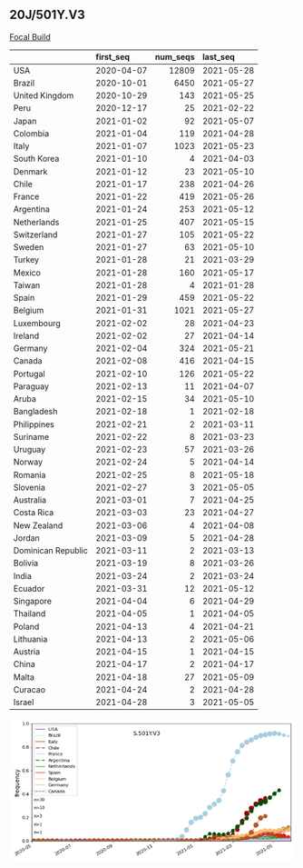 

## 20J/501Y.V3
[Focal Build](https://nextstrain.org/groups/neherlab/ncov/S.501Y.V3?c=gt-S_501)

|                    | first_seq   |   num_seqs | last_seq   |
|:-------------------|:------------|-----------:|:-----------|
| USA                | 2020-04-07  |      12809 | 2021-05-28 |
| Brazil             | 2020-10-01  |       6450 | 2021-05-27 |
| United Kingdom     | 2020-10-29  |        143 | 2021-05-25 |
| Peru               | 2020-12-17  |         25 | 2021-02-22 |
| Japan              | 2021-01-02  |         92 | 2021-05-07 |
| Colombia           | 2021-01-04  |        119 | 2021-04-28 |
| Italy              | 2021-01-07  |       1023 | 2021-05-23 |
| South Korea        | 2021-01-10  |          4 | 2021-04-03 |
| Denmark            | 2021-01-12  |         23 | 2021-05-10 |
| Chile              | 2021-01-17  |        238 | 2021-04-26 |
| France             | 2021-01-22  |        419 | 2021-05-26 |
| Argentina          | 2021-01-24  |        253 | 2021-05-12 |
| Netherlands        | 2021-01-25  |        407 | 2021-05-15 |
| Switzerland        | 2021-01-27  |        105 | 2021-05-22 |
| Sweden             | 2021-01-27  |         63 | 2021-05-10 |
| Turkey             | 2021-01-28  |         21 | 2021-03-29 |
| Mexico             | 2021-01-28  |        160 | 2021-05-17 |
| Taiwan             | 2021-01-28  |          4 | 2021-01-28 |
| Spain              | 2021-01-29  |        459 | 2021-05-22 |
| Belgium            | 2021-01-31  |       1021 | 2021-05-27 |
| Luxembourg         | 2021-02-02  |         28 | 2021-04-23 |
| Ireland            | 2021-02-02  |         27 | 2021-04-14 |
| Germany            | 2021-02-04  |        324 | 2021-05-21 |
| Canada             | 2021-02-08  |        416 | 2021-04-15 |
| Portugal           | 2021-02-10  |        126 | 2021-05-22 |
| Paraguay           | 2021-02-13  |         11 | 2021-04-07 |
| Aruba              | 2021-02-15  |         34 | 2021-05-10 |
| Bangladesh         | 2021-02-18  |          1 | 2021-02-18 |
| Philippines        | 2021-02-21  |          2 | 2021-03-11 |
| Suriname           | 2021-02-22  |          8 | 2021-03-23 |
| Uruguay            | 2021-02-23  |         57 | 2021-03-26 |
| Norway             | 2021-02-24  |          5 | 2021-04-14 |
| Romania            | 2021-02-25  |          8 | 2021-05-18 |
| Slovenia           | 2021-02-27  |          3 | 2021-05-05 |
| Australia          | 2021-03-01  |          7 | 2021-04-25 |
| Costa Rica         | 2021-03-03  |         23 | 2021-04-27 |
| New Zealand        | 2021-03-06  |          4 | 2021-04-08 |
| Jordan             | 2021-03-09  |          5 | 2021-04-28 |
| Dominican Republic | 2021-03-11  |          2 | 2021-03-13 |
| Bolivia            | 2021-03-19  |          8 | 2021-03-26 |
| India              | 2021-03-24  |          2 | 2021-03-24 |
| Ecuador            | 2021-03-31  |         12 | 2021-05-12 |
| Singapore          | 2021-04-04  |          6 | 2021-04-29 |
| Thailand           | 2021-04-05  |          1 | 2021-04-05 |
| Poland             | 2021-04-13  |          4 | 2021-04-21 |
| Lithuania          | 2021-04-13  |          2 | 2021-05-06 |
| Austria            | 2021-04-15  |          1 | 2021-04-15 |
| China              | 2021-04-17  |          2 | 2021-04-17 |
| Malta              | 2021-04-18  |         27 | 2021-05-09 |
| Curacao            | 2021-04-24  |          2 | 2021-04-28 |
| Israel             | 2021-04-28  |          3 | 2021-05-05 |

![Overall trends S.501Y.V3](/overall_trends_figures/overall_trends_S.501Y.V3.png)